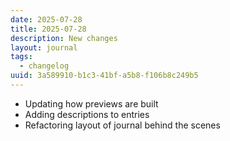 ```yaml
---
date: 2025-07-28
title: 2025-07-28
description: New changes
layout: journal
tags:
  - changelog
uuid: 3a589910-b1c3-41bf-a5b8-f106b8c249b5
---
```


- Updating how previews are built
- Adding descriptions to entries
- Refactoring layout of journal behind the scenes
